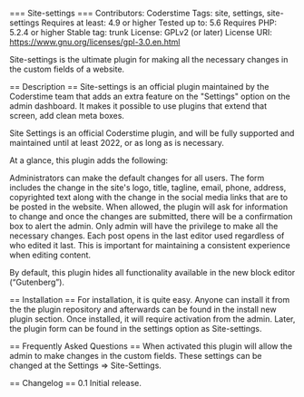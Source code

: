 === Site-settings ===
Contributors: Coderstime
Tags: site, settings, site-settings
Requires at least: 4.9 or higher
Tested up to: 5.6
Requires PHP: 5.2.4 or higher
Stable tag: trunk
License: GPLv2 (or later)
License URI: https://www.gnu.org/licenses/gpl-3.0.en.html

Site-settings is the ultimate plugin for making all the necessary changes in the custom fields of a website. 

== Description ==
Site-settings is an official plugin maintained by the Coderstime team that adds an extra feature on the "Settings" option on the admin dashboard. It makes it possible to use plugins that extend that screen, add clean meta boxes.

Site Settings is an official Coderstime plugin, and will be fully supported and maintained until at least 2022, or as long as is necessary.

At a glance, this plugin adds the following:

Administrators can make the default changes for all users. The form includes the change in the site's logo, title, tagline, email, phone, address, copyrighted text along with the change in the social media links that are to be posted in the website.
When allowed, the plugin will ask for information to change and once the changes are submitted, there will be a confirmation box to alert the admin. Only admin will have the privilege to make all the necessary changes.
Each post opens in the last editor used regardless of who edited it last. This is important for maintaining a consistent experience when editing content.

By default, this plugin hides all functionality available in the new block editor (“Gutenberg”).

== Installation ==
For installation, it is quite easy. Anyone can install it from the the plugin repository and afterwards can be found in the install new plugin section. Once installed, it will require activation from the admin. Later, the plugin form can be found in the settings option as Site-settings.

== Frequently Asked Questions ==
When activated this plugin will allow the admin to make changes in the custom fields.
These settings can be changed at the Settings => Site-Settings.

== Changelog ==
0.1
Initial release.
